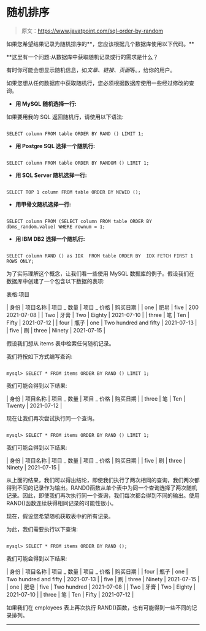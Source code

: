 # 随机排序

> 原文：<https://www.javatpoint.com/sql-order-by-random>

如果您希望结果记录为随机排序的**，您应该根据几个数据库使用以下代码。**

 **这里有一个问题:从数据库中获取随机记录或行的需求是什么？

有时你可能会想显示随机信息，如*文章、链接、页面*等。，给你的用户。

如果您想从任何数据库中获取随机行，您必须根据数据库使用一些经过修改的查询。

*   **用 MySQL 随机选择一行:**

如果要用我的 SQL 返回随机行，请使用以下语法:

```

SELECT column FROM table ORDER BY RAND () LIMIT 1; 

```

*   **用 Postgre SQL 选择一个随机行:**

```

SELECT column FROM table ORDER BY RANDOM () LIMIT 1;

```

*   **用 SQL Server 随机选择一行:**

```

SELECT TOP 1 column FROM table ORDER BY NEWID ();  

```

*   **用甲骨文随机选择一行:**

```

SELECT column FROM (SELECT column FROM table ORDER BY dbms_random.value) WHERE rownum = 1; 

```

*   **用 IBM DB2 选择一个随机行:**

```

SELECT column RAND () as IDX  FROM table ORDER BY  IDX FETCH FIRST 1 ROWS ONLY;

```

为了实际理解这个概念，让我们看一些使用 MySQL 数据库的例子。假设我们在数据库中创建了一个包含以下数据的表项:

表格:项目

| 身份 | 项目名称 | 项目 _ 数量 | 项目 _ 价格 | 购买日期 |
| one | 肥皂 | five | 200 2021-07-08 |
| Two | 牙膏 | Two | Eighty | 2021-07-10 |
| three | 笔 | Ten | Fifty | 2021-07-12 |
| four | 瓶子 | one | Two hundred and fifty | 2021-07-13 |
| five | 刷 | three | Ninety | 2021-07-15 |

假设我们想从 items 表中检索任何随机记录。

我们将按如下方式编写查询:

```

mysql> SELECT * FROM items ORDER BY RAND () LIMIT 1;

```

我们可能会得到以下结果:

| 身份 | 项目名称 | 项目 _ 数量 | 项目 _ 价格 | 购买日期 |
| three | 笔 | Ten | Twenty | 2021-07-12 |

现在让我们再次尝试执行同一个查询。

```

mysql> SELECT * FROM items ORDER BY RAND () LIMIT 1;

```

我们可能会得到以下结果:

| 身份 | 项目名称 | 项目 _ 数量 | 项目 _ 价格 | 购买日期 |
| five | 刷 | three | Ninety | 2021-07-15 |

从上面的结果，我们可以得出结论，即使我们执行了两次相同的查询，我们两次都得到不同的记录作为输出。RAND()函数从单个表中为同一个查询选择了两次随机记录。因此，即使我们再次执行同一个查询，我们每次都会得到不同的输出。使用 RAND()函数连续获得相同记录的可能性很小。

现在，假设您希望随机获取表中的所有记录。

为此，我们需要执行以下查询:

```

mysql> SELECT * FROM items ORDER BY RAND ();

```

我们可能会得到以下结果:

| 身份 | 项目名称 | 项目 _ 数量 | 项目 _ 价格 | 购买日期 |
| four | 瓶子 | one | Two hundred and fifty | 2021-07-13 |
| five | 刷 | three | Ninety | 2021-07-15 |
| one | 肥皂 | five | Two hundred | 2021-07-08 |
| Two | 牙膏 | Two | Eighty | 2021-07-10 |
| three | 笔 | Ten | Fifty | 2021-07-12 |

如果我们在 employees 表上再次执行 RAND()函数，也有可能得到一些不同的记录排列。

* * ***